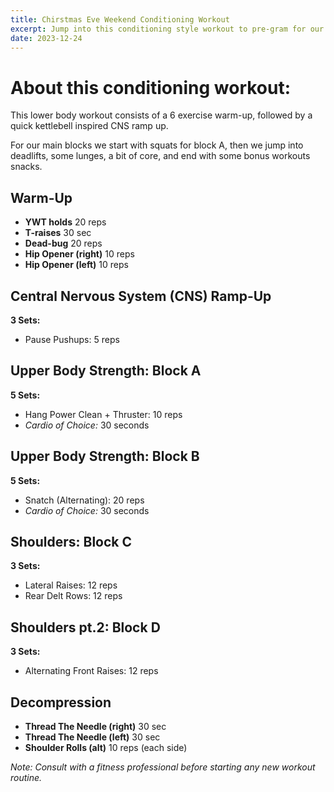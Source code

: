 ```yaml
---
title: Chirstmas Eve Weekend Conditioning Workout
excerpt: Jump into this conditioning style workout to pre-gram for our Christamas Eve Dinner. 
date: 2023-12-24
---
```


# About this conditioning workout:

This lower body workout consists of a 6 exercise warm-up, followed by a quick kettlebell inspired CNS ramp up. 

For our main blocks we start with squats for block A, then we jump into deadlifts, some lunges, a bit of core, and end with some bonus workouts snacks.

## Warm-Up
- **YWT holds** 20 reps
- **T-raises** 30 sec
- **Dead-bug**  20 reps
- **Hip Opener (right)** 10 reps
- **Hip Opener (left)** 10 reps

## Central Nervous System (CNS) Ramp-Up
**3 Sets:**

- Pause Pushups: 5 reps

## Upper Body Strength: Block A

**5 Sets:**

- Hang Power Clean + Thruster: 10 reps
- *Cardio of Choice:* 30 seconds

## Upper Body Strength: Block B

**5 Sets:**

- Snatch (Alternating): 20 reps
- *Cardio of Choice:* 30 seconds

## Shoulders: Block C

**3 Sets:**

- Lateral Raises: 12 reps
- Rear Delt Rows: 12 reps

## Shoulders pt.2: Block D

**3 Sets:**

- Alternating Front Raises: 12 reps

## Decompression 

- **Thread The Needle (right)** 30 sec
- **Thread The Needle (left)** 30 sec
- **Shoulder Rolls (alt)** 10 reps (each side)


*Note: Consult with a fitness professional before starting any new workout routine.*